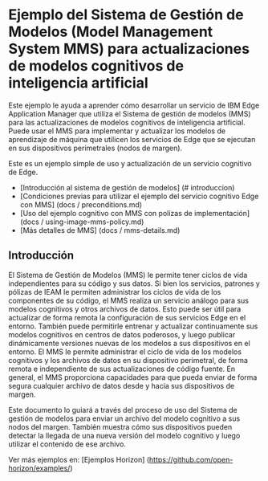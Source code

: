 # Ejemplo del Sistema de Gestión de Modelos (Model Management System MMS) para actualizaciones de modelos cognitivos de inteligencia artificial

Este ejemplo le ayuda a aprender cómo desarrollar un servicio de IBM Edge Application Manager que utiliza el Sistema de gestión de modelos (MMS) para las actualizaciones de modelos cognitivos de inteligencia artificial. Puede usar el MMS para implementar y actualizar los modelos de aprendizaje de máquina que utilicen los servicios de Edge que se ejecutan en sus dispositivos perimetrales (nodos de margen).

Este es un ejemplo simple de uso y actualización de un servicio cognitivo de Edge.

- [Introducción al sistema de gestión de modelos] (# introduccion)
- [Condiciones previas para utilizar el ejemplo del servicio cognitivo Edge con MMS] (docs / preconditions.md)
- [Uso del ejemplo cognitivo con MMS con polízas de implementación] (docs / using-image-mms-policy.md)
- [Más detalles de MMS] (docs / mms-details.md)


## <a id=introduccion> </a> Introducción

El Sistema de Gestión de Modelos (MMS) le permite tener ciclos de vida independientes para su código y sus datos. Si bien los servicios, patrones y pólizas de IEAM le permiten administrar los ciclos de vida de los componentes de su código, el MMS realiza un servicio análogo para sus modelos cognitivos y otros archivos de datos. Esto puede ser útil para actualizar de forma remota la configuración de sus servicios Edge en el entorno. También puede permitirle entrenar y actualizar continuamente sus modelos cognitivos en centros de datos poderosos, y luego publicar dinámicamente versiones nuevas de los modelos a sus dispositivos en el entorno. El MMS le permite administrar el ciclo de vida de los modelos cognitivos y los archivos de datos en su dispositivo perimetral, de forma remota e independiente de sus actualizaciones de código fuente. En general, el MMS proporciona capacidades para que pueda enviar de forma segura cualquier archivo de datos desde y hacia sus dispositivos de margen.

Este documento lo guiará a través del proceso de uso del Sistema de gestión de modelos para enviar un archivo del modelo cognitivo a sus nodos del margen. También muestra cómo sus dispositivos pueden detectar la llegada de una nueva versión del modelo cognitivo y luego utilizar el contenido de ese archivo.



Ver más ejemplos en: [Ejemplos Horizon] (https://github.com/open-horizon/examples/)
